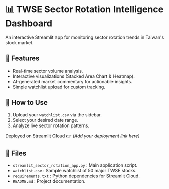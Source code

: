 
# 📊 TWSE Sector Rotation Intelligence Dashboard

An interactive Streamlit app for monitoring sector rotation trends in Taiwan's stock market.

## 🚀 Features
- Real-time sector volume analysis.
- Interactive visualizations (Stacked Area Chart & Heatmap).
- AI-generated market commentary for actionable insights.
- Simple watchlist upload for custom tracking.

## 🔧 How to Use
1. Upload your `watchlist.csv` via the sidebar.
2. Select your desired date range.
3. Analyze live sector rotation patterns.

Deployed on Streamlit Cloud 👉 *(Add your deployment link here)*

## 📂 Files
- `streamlit_sector_rotation_app.py` : Main application script.
- `watchlist.csv` : Sample watchlist of 50 major TWSE stocks.
- `requirements.txt` : Python dependencies for Streamlit Cloud.
- `README.md` : Project documentation.
